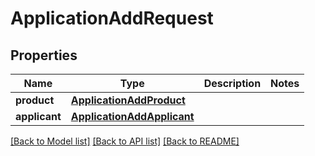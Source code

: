 # ApplicationAddRequest

## Properties
Name | Type | Description | Notes
------------ | ------------- | ------------- | -------------
**product** | [**ApplicationAddProduct**](ApplicationAddProduct.md) |  | 
**applicant** | [**ApplicationAddApplicant**](ApplicationAddApplicant.md) |  | 

[[Back to Model list]](../README.md#documentation-for-models) [[Back to API list]](../README.md#documentation-for-api-endpoints) [[Back to README]](../README.md)

